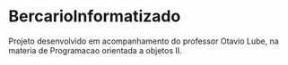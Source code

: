 # BercarioInformatizado
Projeto desenvolvido em acompanhamento do professor Otavio Lube, na materia de Programacao orientada a objetos II.
